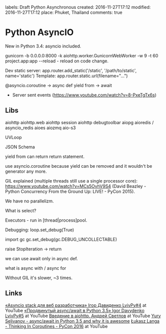 labels: Draft
        Python
        Asynchronous
created: 2016-11-27T17:12
modified: 2016-11-27T17:12
place: Phuket, Thailand
comments: true

# Python AsyncIO

New in Python 3.4: asyncio included.

gunicorn -b 0.0.0.0:8000 -k aiohttp.worker.GunicornWebWorker -w 9 -t 60 project.app:app
--reload - reload on code change.


Dev static server:
app.router.add_static('/static', '/path/to/static', name='static')
Template: app.router.static.url(filename="...")

@asyncio.coroutine -> async def
yield from -> await

+ Server sent events (https://www.youtube.com/watch?v=8-PxeTgTx6s)

## Libs

aiohttp
aiohttp.web
aiohttp session
aiohttp debugtoolbar
aiopg
aioredis / asyncio_redis
aioes
aiozmq
aio-s3

UVLoop

JSON Schema

yield from can return return statement.

use asyncio.coroutine because yield can be removed and it wouldn't be generator any more.

GIL explained (multiple threads still use a single processor core): https://www.youtube.com/watch?v=MCs5OvhV9S4 (David Beazley - Python Concurrency From the Ground Up: LIVE! - PyCon 2015).

We have no parallelizm.

What is select?

Executors - run in [thread|process]pool.

Debugging:
loop.set_debug(True)

import gc
gc.set_debug(gc.DEBUG_UNCOLLECTABLE)

raise StopIteration -> return

we can use await only in async def.

what is async with / async for

Without GIL it's slower, ~3 times.

## Links

[«Asyncio stack для веб разработчика» Ігор Давиденко LvivPy#4](https://www.youtube.com/watch?v=jqU8l9EBQ54) at YouTube
[«Продвинутый async/await в Python 3.5» Igor Davydenko LvivPy#5](https://www.youtube.com/watch?v=8-PxeTgTx6s) at YouTube
[Введение в aiohttp. Андрей Светлов](https://www.youtube.com/watch?v=F6sa6G0lJCk) at YouTube
[Yury Selivanov - async/await in Python 3.5 and why it is awesome](https://www.youtube.com/watch?v=m28fiN9y_r8)
[Łukasz Langa - Thinking In Coroutines - PyCon 2016](https://www.youtube.com/watch?v=l4Nn-y9ktd4) at YouTube
